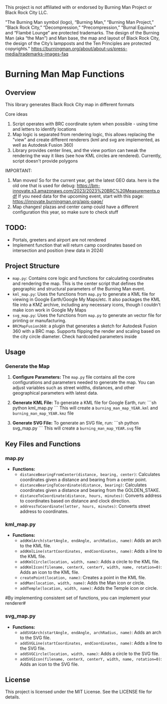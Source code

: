 
This project is not affiliated with or endorsed by Burning Man Project or Black Rock City LLC.

"The Burning Man symbol (logo), “Burning Man,” “Burning Man Project,” “Black Rock City,” “Decompression,” “Precompression,” “Burnal Equinox” and “Flambé Lounge” are protected trademarks. The design of the Burning Man (aka “the Man”) and Man base, the map and layout of Black Rock City, the design of the City’s lampposts and the Ten Principles are protected copyrights."
https://burningman.org/about/about-us/press-media/trademarks-images-faq


# Burning Man Map Functions

## Overview

This library generates Black Rock City map in different formats

Core ideas
1) Script operates with BRC coordinate sytem when possible - using time and letters to identify locations
2) Map logic is separated from rendering logic, this allows replacing the "view" and create different renderers 
(kml and svg are implemented, as well as Autodesk Fusion 360)
3) Library provides center lines, and the view portion can tweak the rendering the way it likes (see how KML circles are rendered). Currently, script doesn't  provide polygons


IMPORTANT: 
1) Man moves! So for the current year, get the latest GEO data.
here is the old one that is used for debug: https://bm-innovate.s3.amazonaws.com/2023/2023%20BRC%20Measurements.pdf
If you need data for the upcoming event, start with this page: https://innovate.burningman.org/apis-page/
2) Map changes! plazas and center camp could have a different configuration this year, so make sure to check stuff

## TODO:
* Portals, greeters and airport are not rendered
* Implement function that will return camp coordinates based on intersection and position (new data in 2024)


## Project Structure
- `map.py`: Contains core logic and functions for calculating coordinates and rendering the map. This is the center script that defines the geographic and structural parameters of the Burning Man event.
- `kml_map.py`: Uses the functions from `map.py` to generate a KML file for viewing in Google Earth/Google My Maps/etc. It also packages the KML file into a KMZ archive, including any necessary icons, though I couldn't make icon work in Google My Maps
- `svg_map.py`: Uses the functions from `map.py` to generate an vector file for printing or manufacturing.
- `BRCMapFusion360`: a plugin that generates a sketch for Autodesk Fusion 360 with a BRC map. Supports flipping the render and scaling based on the city circle diameter. Check hardcoded parameters inside


## Usage

### Generate the Map

1. **Configure Parameters:**
   The `map.py` file contains all the core configurations and parameters needed to generate the map. You can adjust variables such as street widths, distances, and other geographical parameters with latest data.

2. **Generate KML File:**
   To generate a KML file for Google Earth, run:
   \`\`\`sh
   python kml_map.py
   \`\`\`
   This will create a `burning_man_map_YEAR.kml` and `burning_man_map_YEAR.kmz` file

3. **Generate SVG File:**
   To generate an SVG file, run:
   \`\`\`sh
   python svg_map.py
   \`\`\`
   This will create a `burning_man_map_YEAR.svg` file 

## Key Files and Functions

### map.py

- **Functions:**
  - `distanceBearingFromCenter(distance, bearing, center)`: Calculates coordinates given a distance and bearing from a center point.
  - `distanceBearingToCoordinate(distance, bearing)`: Calculates coordinates given a distance and bearing from the GOLDEN_STAKE.
  - `distanceToCoordinate(distance, hours, minutes)`: Converts address to coordinates based on distance and clock direction.
  - `addressToCoordinate(letter, hours, minutes)`: Converts street address to coordinates.

### kml_map.py

- **Functions:**
  - `addKmlArch(startAngle, endAngle, archRadius, name)`: Adds an arch to the KML file.
  - `addKmlLine(startCoordinates, endCoordinates, name)`: Adds a line to the KML file.
  - `addKmlCircle(location, width, name)`: Adds a circle to the KML file.
  - `addKmlIcon(filename, centerX, centerY, width, name, rotation=0)`: Adds an icon to the KML file.
  - `createPoint(location, name)`: Creates a point in the KML file.
  - `addMan(location, width, name)`: Adds the Man icon or circle.
  - `addTemple(location, width, name)`: Adds the Temple icon or circle.

#By implementing consistent set of functions, you can implement your renderer#

### svg_map.py

- **Functions:**
  - `addSVGArch(startAngle, endAngle, archRadius, name)`: Adds an arch to the SVG file.
  - `addSVGLine(startCoordinates, endCoordinates, name)`: Adds a line to the SVG file.
  - `addSVGCircle(location, width, name)`: Adds a circle to the SVG file.
  - `addSVGIcon(filename, centerX, centerY, width, name, rotation=0)`: Adds an icon to the SVG file.


## License

This project is licensed under the MIT License. See the LICENSE file for details.
